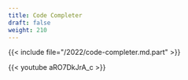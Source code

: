 ```yaml
---
title: Code Completer
draft: false
weight: 210
---
```


{{< include file="/2022/code-completer.md.part" >}}

<p></p>

{{< youtube aRO7DkJrA_c >}}
